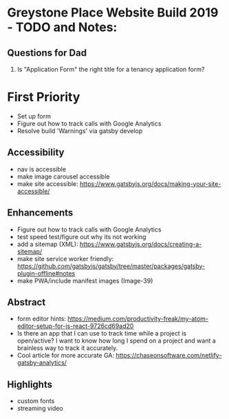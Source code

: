 # Greystone Place Website Build 2019 - TODO and Notes:

## Questions for Dad
1. Is "Application Form" the right title for a tenancy application form?

# First Priority
* Set up form
* Figure out how to track calls with Google Analytics
* Resolve build 'Warnings' via gatsby develop

## Accessibility
* nav is accessible
* make image carousel accessible
* make site accessible: https://www.gatsbyjs.org/docs/making-your-site-accessible/

## Enhancements
* Figure out how to track calls with Google Analytics
* test speed test/figure out why its not working
* add a sitemap (XML): https://www.gatsbyjs.org/docs/creating-a-sitemap/
* make site service worker friendly: https://github.com/gatsbyjs/gatsby/tree/master/packages/gatsby-plugin-offline#notes
* make PWA/include manifest images (Image-39)

## Abstract
- form editor hints: https://medium.com/productivity-freak/my-atom-editor-setup-for-js-react-9726cd69ad20
- Is there an app that I can use to track time while a project is open/active? I want to know how long I spend on a project and want a brainless way to track it accurately.
- Cool article for more accurate GA: https://chaseonsoftware.com/netlify-gatsby-analytics/

## Highlights
- custom fonts
- streaming video
